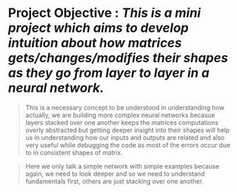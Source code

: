 # Project Objective : _This is a mini project which aims to develop intuition about how matrices gets/changes/modifies their shapes as they go from layer to layer in a neural network._   

> This is a necessary concept to be understood in understanding how actually, we are building more complex neural networks becasue layers stacked over one another keeps the matrices computations overly abstracted but getting deeper insight into their shapes will help us in understanding how our inputs and outputs are related and also very useful while debugging the code as most of the errors occur due to in consistent shapes of matrix.    

> Here we only talk a simple network with simple examples because again, we need to look deeper and so we need to understand fundamentals first, others are just stacking over one another.
